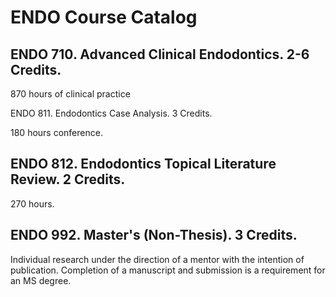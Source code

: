 # ENDO Course Catalog

## ENDO 710. Advanced Clinical Endodontics. 2-6 Credits.
870 hours of clinical practice

ENDO 811. Endodontics Case Analysis. 3 Credits.

180 hours conference.

## ENDO 812. Endodontics Topical Literature Review. 2 Credits.

270 hours.

## ENDO 992. Master's (Non-Thesis). 3 Credits.

Individual research under the direction of a mentor with the intention of publication. Completion of a manuscript and submission is a requirement for an MS degree.


